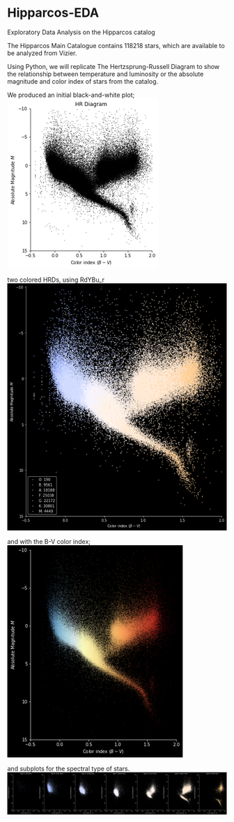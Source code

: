 # Hipparcos-EDA
Exploratory Data Analysis on the Hipparcos catalog

The Hipparcos Main Catalogue contains 118218 stars, which are available to be analyzed from Vizier. 

Using Python, we will replicate The Hertzsprung-Russell Diagram to show the relationship between temperature and luminosity or the absolute magnitude and color index of stars from the catalog. 

We produced an initial black-and-white plot;
![alt text](https://github.com/LanzLagman/Hipparcos-EDA/blob/611aea3202bfe99389d2ab62d8670c68f9d1ee7d/Data/Outputs/HRD%20BW.png)

two colored HRDs, using RdYBu_r
![alt text](https://github.com/LanzLagman/Hipparcos-EDA/blob/5ca4080ee2a12519de302a3dda2ae7efd371e475/Data/Outputs/HRD%20BV.png)

and with the B-V color index;
![alt text](https://github.com/LanzLagman/Hipparcos-EDA/blob/5ca4080ee2a12519de302a3dda2ae7efd371e475/Data/Outputs/HRD%20RdYBu_r.png)

and subplots for the spectral type of stars.
![alt text](https://github.com/LanzLagman/Hipparcos-EDA/blob/5ca4080ee2a12519de302a3dda2ae7efd371e475/Data/Outputs/Spectral%20Type%20Subplots.png)
